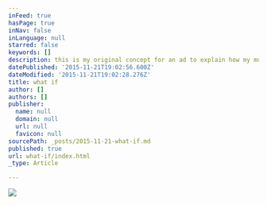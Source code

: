 ```yaml
---
inFeed: true
hasPage: true
inNav: false
inLanguage: null
starred: false
keywords: []
description: this is my original concept for an ad to explain how my music sounds.  i think it turned out a bit too conceptual for most.
datePublished: '2015-11-21T19:02:56.600Z'
dateModified: '2015-11-21T19:02:28.276Z'
title: what if
author: []
authors: []
publisher:
  name: null
  domain: null
  url: null
  favicon: null
sourcePath: _posts/2015-11-21-what-if.md
published: true
url: what-if/index.html
_type: Article

---
```

![](https://the-grid-user-content.s3-us-west-2.amazonaws.com/3c0e3797-4a77-4cb2-903b-cebe6f7b7052.jpg)